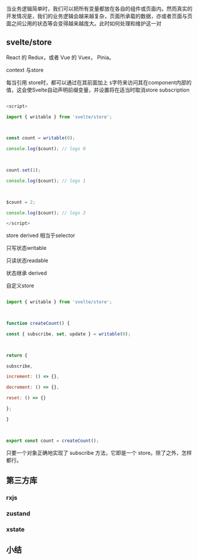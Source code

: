 当业务逻辑简单时，我们可以把所有变量都放在各自的组件或页面内。然而真实的开发情况是，我们的业务逻辑会越来越复杂，页面所承载的数据，亦或者页面与页面之间公用的状态等会变得越来越庞大。此时如何处理和维护这一对

## svelte/store


React 的 Redux，或者 Vue 的 Vuex， Pinia。

  

context 与store

  
  

每当引用 store时，都可以通过在其前面加上 `$`字符来访问其在component内部的值，这会使Svelte自动声明前缀变量，并设置将在适当时取消store subscription

  

```javascript

<script>

import { writable } from 'svelte/store';

  

const count = writable(0);

console.log($count); // logs 0

  

count.set(1);

console.log($count); // logs 1

  

$count = 2;

console.log($count); // logs 2

</script>

```

  
  

store derived 相当于selector

  

只写状态writable

只读状态readable

状态继承 derived

  

自定义store

```javascript

import { writable } from 'svelte/store';

  

function createCount() {

const { subscribe, set, update } = writable(0);

  

return {

subscribe,

increment: () => {},

decrement: () => {},

reset: () => {}

};

}

  

export const count = createCount();

```

只要一个对象正确地实现了 subscribe 方法，它即是一个 store。除了之外，怎样都行。

## 第三方库

### rxjs


### zustand


### xstate


## 小结
